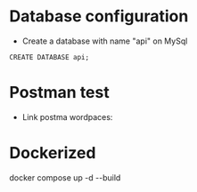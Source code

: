 
# Database configuration
- Create a database with name "api" on MySql

```mysql
CREATE DATABASE api;
```

# Postman test
- Link postma wordpaces:


# Dockerized

docker compose up -d --build

